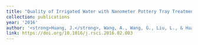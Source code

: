 ```yaml
---
title: "Quality of Irrigated Water with Nanometer Pottery Tray Treatment and Its Effects on Seed Soaking"
collection: publications
year: '2016'
author: '<strong>Huang, J.</strong>, Wang, A., Wang, G., Liu, L., & Huang, S.'
link: https://doi.org/10.1016/j.rsci.2016.02.003
---
```

